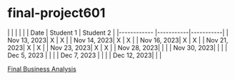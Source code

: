 # final-project601
|
|             |           |           |
| Date        | Student 1 | Student 2 |
|------------ |-----------|-----------|
| Nov 13, 2023|     X     |     X     |
| Nov 14, 2023|     X     |     X     |
| Nov 16, 2023|     X     |     X     |
| Nov 21, 2023|     X     |     X     |
| Nov 23, 2023|     X     |     X     |
| Nov 28, 2023|           |           |
| Nov 30, 2023|           |           |
| Dec 5, 2023 |           |           |
| Dec 7, 2023 |           |           |
| Dec 12, 2023|           |           |


[Final Business Analysis](https://docs.google.com/document/d/1ka74GFVtkrU48M1ey7xwAkohXBHxRDM_xNpIUaFzTco/edit?usp=sharing)